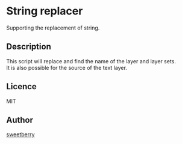 String replacer
====

Supporting the replacement of string.

## Description ##
This script will replace and find the name of the layer and layer sets.  
It is also possible for the source of the text layer.

## Licence ##
MIT

## Author ##
[sweetberry](https://github.com/sweetberry)
